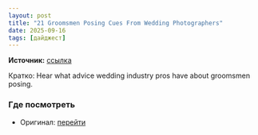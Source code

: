 ```yaml
---
layout: post
title: "21 Groomsmen Posing Cues From Wedding Photographers"
date: 2025-09-16
tags: [дайджест]
---
```


**Источник:** [ссылка](https://www.slrlounge.com/14-groomsmen-posing-cues-from-14-outstanding-wedding-photographers/)

Кратко: Hear what advice wedding industry pros have about groomsmen posing.

### Где посмотреть
- Оригинал: [перейти]({link})
